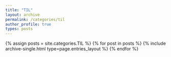 ```yaml
---
title: "TIL"
layout: archive
permalink: /categories/til
author_profile: true
types: posts
---
```



{% assign posts = site.categories.TIL %}
{% for post in posts %}
 {% include archive-single.html type=page.entries_layout %} 
{% endfor %}

